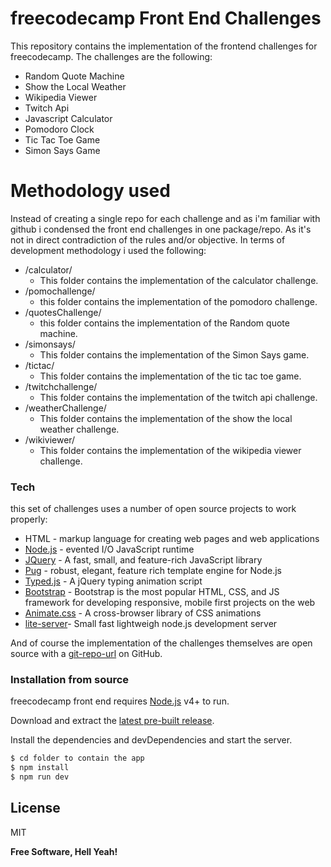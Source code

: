 # freecodecamp Front End Challenges



This repository contains the implementation of the frontend challenges for freecodecamp.
The challenges are the following:
  - Random Quote Machine
  - Show the Local Weather
  - Wikipedia Viewer
  - Twitch Api
  - Javascript Calculator
  - Pomodoro Clock
  - Tic Tac Toe Game
  - Simon Says Game

# Methodology used
Instead of creating a single repo for each challenge and as i'm familiar with github i condensed the front end challenges in one package/repo.
As it's not in direct contradiction of the rules and/or objective.
In terms of development methodology i used the following:
  - /calculator/
    - This folder contains the implementation of the calculator challenge.
  - /pomochallenge/
    - this folder contains the implementation of the pomodoro challenge. 
  - /quotesChallenge/
    - this folder contains the implementation of the Random quote machine.
  - /simonsays/
    - This folder contains the implementation of the Simon Says game.
  - /tictac/
    - This folder contains the implementation of the tic tac toe game.
  - /twitchchallenge/
    - This folder contains the implementation of the twitch api challenge.
  - /weatherChallenge/
    - This folder contains the implementation of the show the local weather challenge.
  - /wikiviewer/
    - This folder contains the implementation of the wikipedia viewer challenge.


### Tech

this set of challenges uses a number of open source projects to work properly:
* HTML - markup language for creating web pages and web applications
* [Node.js] - evented I/O JavaScript runtime
* [JQuery] - A fast, small, and feature-rich JavaScript library
* [Pug] - robust, elegant, feature rich template engine for Node.js
* [Typed.js] - A jQuery typing animation script
* [Bootstrap] - Bootstrap is the most popular HTML, CSS, and JS framework for developing responsive, mobile first projects on the web
* [Animate.css] - A cross-browser library of CSS animations
* [lite-server]- Small fast lightweigh node.js development server



And of course the implementation of the challenges themselves are open source with a [git-repo-url]
 on GitHub.

### Installation from source

freecodecamp front end requires [Node.js](https://nodejs.org/) v4+ to run.

Download and extract the [latest pre-built release](https://github.com/jonniebigodes/freecodecampchallenges/releases).

Install the dependencies and devDependencies and start the server.

```sh
$ cd folder to contain the app
$ npm install 
$ npm run dev

```


License
----

MIT


**Free Software, Hell Yeah!**

[//]: # (These are reference links used in the body of this note and get stripped out when the markdown processor does its job. There is no need to format nicely because it shouldn't be seen. Thanks SO - http://stackoverflow.com/questions/4823468/store-comments-in-markdown-syntax)


   
   [git-repo-url]: <https://github.com/jonniebigodes/freecodecampchallenges.git>
   [node.js]: <http://nodejs.org>
   [JQuery]: <https://jquery.com/>
   [Pug]: <https://github.com/pugjs/pug>
   [Typed.js]: <https://github.com/mattboldt/typed.js/>
   [Bootstrap]: <https://getbootstrap.com/>
   [PlGh]:  <https://github.com/jonniebigodes/freecodecampchallenges/tree/master/plugins/github/readme.md>
   [Animate.css]: <https://github.com/daneden/animate.css>
   [lite-server]: <https://github.com/johnpapa/lite-server>
